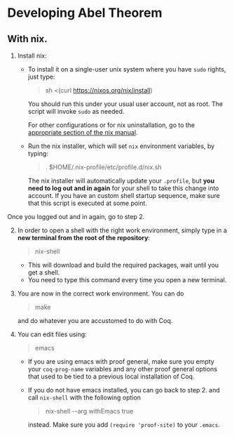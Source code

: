# Developing Abel Theorem

## With nix.

1. Install nix:
   - To install it on a single-user unix system where you
     have `sudo` rights, just type:
     > sh <(curl https://nixos.org/nix/install)
     
      You should run this under your usual user account, not as root. The script will invoke `sudo` as needed.
      
      For other  configurations or for nix uninstallation, go to the [appropriate section of the nix manual](https://nixos.org/nix/manual/#ch-installing-binary).

   - Run the nix installer, which will set `nix` environment variables, by typing:
     > . $HOME/.nix-profile/etc/profile.d/nix.sh

     The nix installer will automatically update your
     `.profile`, but **you need to log out and in again** for your shell
     to take this change into account. If you have an custom
     shell startup sequence, make sure that this script is executed at
     some point.


Once you logged out and in again, go to step 2.

2. In order to open a shell with the right work environment, simply
   type in a **new terminal from the root of the repository**:
   > nix-shell
   - This will download and build the required packages, wait until
     you get a shell.
   - You need to type this command every time you open a new terminal.

3. You are now in the correct work environment. You can do
   > make
   
   and do whatever you are accustomed to do with Coq.

4. You can edit files using:
   > emacs
   - If you are using emacs with proof general, make sure you empty your
     `coq-prog-name` variables and any other proof general options that
     used to be tied to a previous local installation of Coq.
   - If you do not have emacs installed, you can go back to
     step 2. and call `nix-shell` with the following option
     > nix-shell --arg withEmacs true
     
     instead. Make sure you add `(require 'proof-site)` to your `.emacs`.
